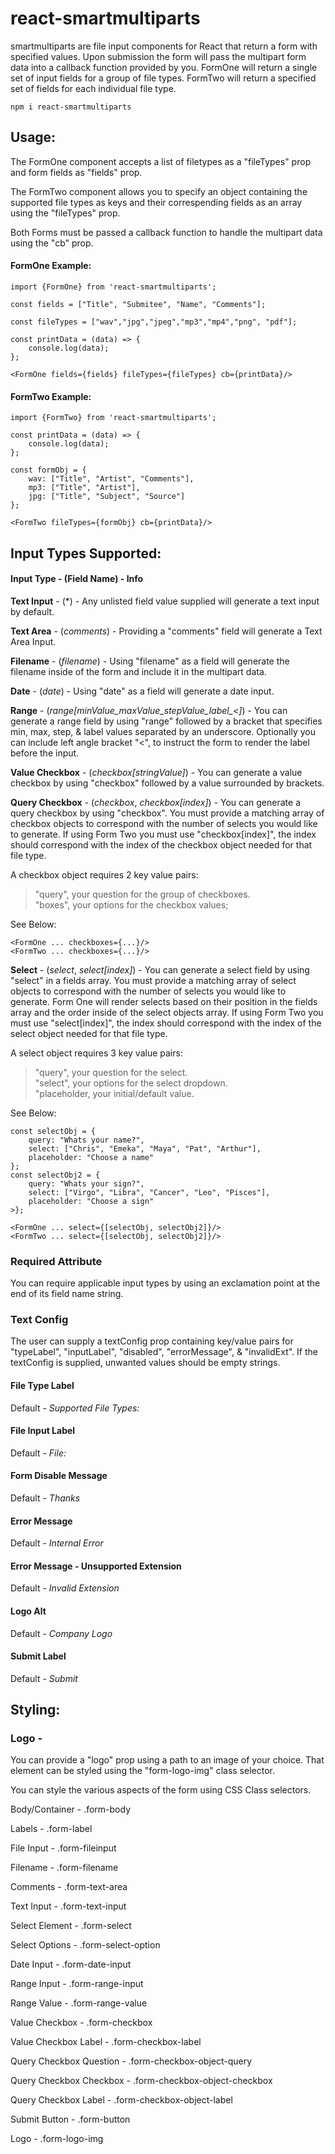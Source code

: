 # react-smartmultiparts

smartmultiparts are file input components for React that return a form with specified values. Upon submission the form will pass the multipart form data into a callback function provided by you. FormOne will return a single set of input fields for a group of file types. FormTwo will return a specified set of fields for each individual file type.

```
npm i react-smartmultiparts
```

## Usage:

The FormOne component accepts a list of filetypes as a "fileTypes" prop and form fields as "fields" prop.  

The FormTwo component allows you to specify an object containing the supported file types as keys and their correspending fields as an array using the "fileTypes" prop.

Both Forms must be passed a callback function to handle the multipart data using the "cb" prop. 


#### FormOne Example:
```
import {FormOne} from 'react-smartmultiparts';

const fields = ["Title", "Submitee", "Name", "Comments"];

const fileTypes = ["wav","jpg","jpeg","mp3","mp4","png", "pdf"];

const printData = (data) => { 
    console.log(data);
};

<FormOne fields={fields} fileTypes={fileTypes} cb={printData}/>
```

#### FormTwo Example:
```
import {FormTwo} from 'react-smartmultiparts';

const printData = (data) => { 
    console.log(data);
};

const formObj = {
    wav: ["Title", "Artist", "Comments"],
    mp3: ["Title", "Artist"],
    jpg: ["Title", "Subject", "Source"]
};

<FormTwo fileTypes={formObj} cb={printData}/>
```

## Input Types Supported:
#### Input Type - (Field Name) - Info

**Text Input** - (*) - Any unlisted field value supplied will generate a text input by default.

**Text Area** - (*comments*) - Providing a "comments" field will generate a Text Area Input.

**Filename** - (*filename*) - Using "filename" as a field will generate the filename inside of the form and include it in the multipart data.

**Date** - (*date*) - Using "date" as a field will generate a date input.

**Range** - (*range[minValue_maxValue_stepValue_label_<]*) - You can generate a range field by using "range" followed by a bracket that specifies min, max, step, & label values separated by an underscore. Optionally you can include left angle bracket "<", to instruct the form to render the label before the input.

**Value Checkbox** - (*checkbox[stringValue]*) - You can generate a value checkbox by using "checkbox" followed by a value surrounded by brackets.

**Query Checkbox** - (*checkbox*, *checkbox[index]*) - You can generate a query checkbox by using "checkbox". You must provide a matching array of checkbox objects to correspond with the number of selects you would like to generate. If using Form Two you must use "checkbox[index]", the index should correspond with the index of the checkbox object needed for that file type.

A checkbox object requires 2 key value pairs:  
>"query", your question for the group of checkboxes.  
>"boxes", your options for the checkbox values;

See Below:
```
<FormOne ... checkboxes={...}/>
<FormTwo ... checkboxes={...}/>
```

**Select** - (*select*, *select[index]*) - You can generate a select field by using "select" in a fields array. You must provide a matching array of select objects to correspond with the number of selects you would like to generate. Form One will render selects based on their position in the fields array and the order inside of the select objects array. If using Form Two you must use "select[index]", the index should correspond with the index of the select object needed for that file type.

A select object requires 3 key value pairs:  
>"query", your question for the select.  
>"select", your options for the select dropdown.  
>"placeholder, your initial/default value.

See Below:
```
const selectObj = {
    query: "Whats your name?",
    select: ["Chris", "Emeka", "Maya", "Pat", "Arthur"],
    placeholder: "Choose a name"
};
const selectObj2 = {
    query: "Whats your sign?",
    select: ["Virgo", "Libra", "Cancer", "Leo", "Pisces"],
    placeholder: "Choose a sign"
>};

<FormOne ... select={[selectObj, selectObj2]}/>
<FormTwo ... select={[selectObj, selectObj2]}/>
```

### Required Attribute
You can require applicable input types by using an exclamation point at the end of its field name string.

### Text Config
The user can supply a textConfig prop containing key/value pairs for "typeLabel", "inputLabel", "disabled", "errorMessage", & "invalidExt". If the textConfig is supplied, unwanted values should be empty strings.
#### File Type Label
Default - *Supported File Types:*
#### File Input Label
Default - *File:*
#### Form Disable Message
Default - *Thanks*
#### Error Message
Default - *Internal Error* 
#### Error Message - Unsupported Extension
Default - *Invalid Extension*
#### Logo Alt
Default - *Company Logo*
#### Submit Label
Default - *Submit*


## Styling:

### Logo -
You can provide a "logo" prop using a path to an image of your choice.
That element can be styled using the "form-logo-img" class selector.

You can style the various aspects of the form using CSS Class selectors.

Body/Container - .form-body

Labels - .form-label

File Input - .form-fileinput

Filename - .form-filename

Comments - .form-text-area

Text Input - .form-text-input

Select Element - .form-select

Select Options - .form-select-option

Date Input - .form-date-input

Range Input - .form-range-input

Range Value - .form-range-value

Value Checkbox - .form-checkbox

Value Checkbox Label - .form-checkbox-label

Query Checkbox Question - .form-checkbox-object-query

Query Checkbox Checkbox - .form-checkbox-object-checkbox

Query Checkbox Label - .form-checkbox-object-label

Submit Button - .form-button

Logo - .form-logo-img

